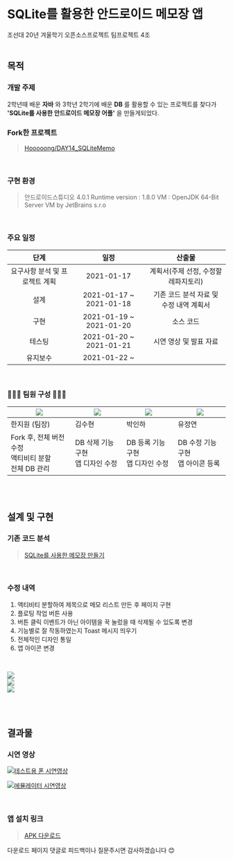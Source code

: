 # SQLite를 활용한 안드로이드 메모장 앱 
조선대 20년 겨울학기 오픈소스프로젝트 팀프로젝트 4조<br>
<br>

## 목적
### 개발 주제
2학년때 배운 **자바** 와 3학년 2학기에 배운 **DB** 를 활용할 수 있는 프로젝트를 찾다가 **'SQLite를 사용한 안드로이드 메모장 어플'** 을 만들게되었다.
<br>

### Fork한 프로젝트
>[Hooooong/DAY14_SQLiteMemo](https://github.com/Hooooong/DAY14_SQLiteMemo)

<br>

### 구현 환경<br>

>안드로이드스튜디오 4.0.1
Runtime version : 1.8.0
VM : OpenJDK 64-Bit Server VM by JetBrains s.r.o

<br>

### 주요 일정
단계 | 일정 | 산출물
|:-----: | :-----: | :-----: |
요구사항 분석 및 프로젝트 계획 | 2021-01-17 | 계획서(주제 선정, 수정할 레파지토리)
설계 | 2021-01-17 ~ 2021-01-18 | 기존 코드 분석 자료 및 수정 내역 계획서
구현 | 2021-01-19 ~ 2021-01-20 | 소스 코드
테스팅 | 2021-01-20 ~ 2021-01-21 | 시연 영상 및 발표 자료
유지보수 | 2021-01-22 ~ |
<br>

### 👩🏻‍💻 팀원 구성 👩🏻‍💻

[![](https://images.velog.io/images/hanturtle/post/48ec6b69-5993-4748-9c9a-d6a8716a00d7/image.png)](https://github.com/Hanturtle)  | [![](https://images.velog.io/images/hanturtle/post/9cac4b4e-c9ea-49bf-b7a0-af67f78ad4e9/image.png)](https://github.com/shk2120)  | [![](https://images.velog.io/images/hanturtle/post/188e050e-f78e-4e6b-971b-d8bcb1e07717/image.png)](https://github.com/inhaaa)  | [![](https://images.velog.io/images/hanturtle/post/bd573aac-4902-4188-977a-ad5d339b10a3/image.png)](https://github.com/Jeongyeon999) 
--------- | --------- | --------- | ---------
한지원 (팀장)| 김수현 | 박인하 | 유정연
Fork 후, 전체 버전 수정<br>액티비티 분할<br>전체 DB 관리| DB 삭제 기능 구현<br>앱 디자인 수정 |DB 등록 기능 구현<br>앱 디자인 수정 | DB 수정 기능 구현<br>앱 아이콘 등록

<br><br>

## 설계 및 구현
### 기존 코드 분석
> [SQLite를 사용한 메모장 만들기](https://github.com/Hooooong/DAY14_SQLiteMemo/blob/master/README.md)

<br>

### 수정 내역
1. 액티비티 분할하여 제목으로 메모 리스트 만든 후 페이지 구현 
2. 플로팅 작업 버튼 사용
3. 버튼 클릭 이벤트가 아닌 아이템을 꾹 눌렀을 때 삭제될 수 있도록 변경
4. 기능별로 잘 작동하였는지 Toast 메시지 띄우기
5. 전체적인 디자인 통일
6. 앱 아이콘 변경

<br>

![](https://images.velog.io/images/hanturtle/post/f09fc218-7f5b-41ed-822f-f1075204f3ef/image.png)<br>![](https://images.velog.io/images/hanturtle/post/b2e1362c-39b8-4eb7-8744-0d5e61812a82/image.png)<br>![](https://images.velog.io/images/hanturtle/post/c28687e4-cce5-491b-93ea-31a667d6bb0f/image.png)

<br><br>

## 결과물
### 시연 영상

[![테스트용 폰 시연영상](https://img.youtube.com/vi/LQX-537yh3E/0.jpg)](https://www.youtube.com/watch?v=LQX-537yh3E&feature=youtu.be)
<br>

[![에뮬레이터 시연영상](https://img.youtube.com/vi/zHqHyl9sqew/0.jpg)](https://www.youtube.com/watch?v=zHqHyl9sqew&feature=youtu.be)

<br>

### 앱 설치 링크
>[APK 다운로드](https://blog.naver.com/tjfdnjs0829/222214839904)

다운로드 페이지 댓글로 피드백이나 질문주시면 감사하겠습니다 😊
<br><br>
